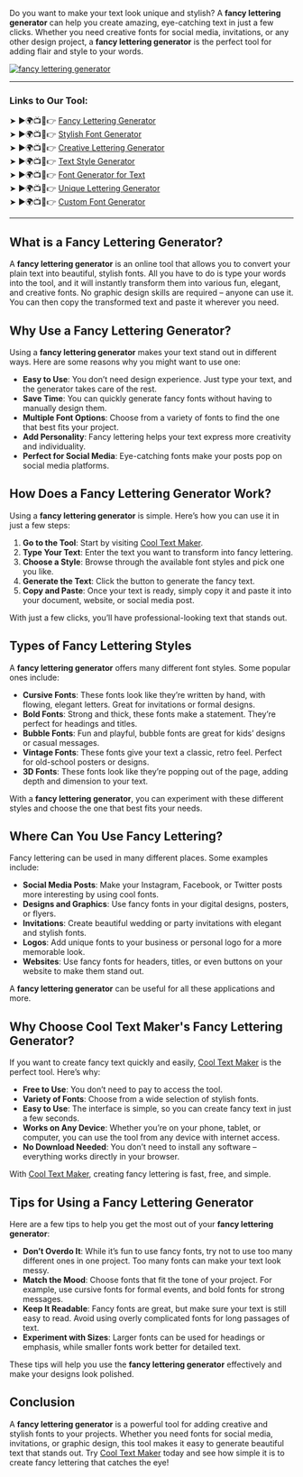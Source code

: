 Do you want to make your text look unique and stylish? A **fancy lettering generator** can help you create amazing, eye-catching text in just a few clicks. Whether you need creative fonts for social media, invitations, or any other design project, a **fancy lettering generator** is the perfect tool for adding flair and style to your words.

[![fancy lettering generator](https://blogger.googleusercontent.com/img/b/R29vZ2xl/AVvXsEgFPDhRwta1WDZ755-sUTnLu2NXl5oi_aDatNsM1PwcCQZHsvYzKxdH0X3K_Zozaka1osvZ2v5NC1CCtTSJKODzOralgGXBIoPjIkh3NSFAWU7zulucsteS144Q-ZbEb4FQRdMr2SrGz6VOy3HEl2yyS6m5xjjowb-TmBQpZYbS_PPaK7x7ucNzb2GZvCFr/w640-h476-rw/Cool%20Text%20Maker.webp)](https://www.cooltextmaker.com/)

---

### Links to Our Tool:  
➤ ►🌍📺📱👉 [Fancy Lettering Generator](https://www.cooltextmaker.com/)  
➤ ►🌍📺📱👉 [Stylish Font Generator](https://www.cooltextmaker.com/)  
➤ ►🌍📺📱👉 [Creative Lettering Generator](https://www.cooltextmaker.com/)  
➤ ►🌍📺📱👉 [Text Style Generator](https://www.cooltextmaker.com/)  
➤ ►🌍📺📱👉 [Font Generator for Text](https://www.cooltextmaker.com/)  
➤ ►🌍📺📱👉 [Unique Lettering Generator](https://www.cooltextmaker.com/)  
➤ ►🌍📺📱👉 [Custom Font Generator](https://www.cooltextmaker.com/)

---

## What is a Fancy Lettering Generator?

A **fancy lettering generator** is an online tool that allows you to convert your plain text into beautiful, stylish fonts. All you have to do is type your words into the tool, and it will instantly transform them into various fun, elegant, and creative fonts. No graphic design skills are required – anyone can use it. You can then copy the transformed text and paste it wherever you need.

## Why Use a Fancy Lettering Generator?

Using a **fancy lettering generator** makes your text stand out in different ways. Here are some reasons why you might want to use one:

- **Easy to Use**: You don’t need design experience. Just type your text, and the generator takes care of the rest.
- **Save Time**: You can quickly generate fancy fonts without having to manually design them.
- **Multiple Font Options**: Choose from a variety of fonts to find the one that best fits your project.
- **Add Personality**: Fancy lettering helps your text express more creativity and individuality.
- **Perfect for Social Media**: Eye-catching fonts make your posts pop on social media platforms.

## How Does a Fancy Lettering Generator Work?

Using a **fancy lettering generator** is simple. Here’s how you can use it in just a few steps:

1. **Go to the Tool**: Start by visiting [Cool Text Maker](https://www.cooltextmaker.com/).
2. **Type Your Text**: Enter the text you want to transform into fancy lettering.
3. **Choose a Style**: Browse through the available font styles and pick one you like.
4. **Generate the Text**: Click the button to generate the fancy text.
5. **Copy and Paste**: Once your text is ready, simply copy it and paste it into your document, website, or social media post.

With just a few clicks, you’ll have professional-looking text that stands out.

## Types of Fancy Lettering Styles

A **fancy lettering generator** offers many different font styles. Some popular ones include:

- **Cursive Fonts**: These fonts look like they’re written by hand, with flowing, elegant letters. Great for invitations or formal designs.
- **Bold Fonts**: Strong and thick, these fonts make a statement. They’re perfect for headings and titles.
- **Bubble Fonts**: Fun and playful, bubble fonts are great for kids’ designs or casual messages.
- **Vintage Fonts**: These fonts give your text a classic, retro feel. Perfect for old-school posters or designs.
- **3D Fonts**: These fonts look like they’re popping out of the page, adding depth and dimension to your text.

With a **fancy lettering generator**, you can experiment with these different styles and choose the one that best fits your needs.

## Where Can You Use Fancy Lettering?

Fancy lettering can be used in many different places. Some examples include:

- **Social Media Posts**: Make your Instagram, Facebook, or Twitter posts more interesting by using cool fonts.
- **Designs and Graphics**: Use fancy fonts in your digital designs, posters, or flyers.
- **Invitations**: Create beautiful wedding or party invitations with elegant and stylish fonts.
- **Logos**: Add unique fonts to your business or personal logo for a more memorable look.
- **Websites**: Use fancy fonts for headers, titles, or even buttons on your website to make them stand out.

A **fancy lettering generator** can be useful for all these applications and more.

## Why Choose Cool Text Maker's Fancy Lettering Generator?

If you want to create fancy text quickly and easily, [Cool Text Maker](https://www.cooltextmaker.com/) is the perfect tool. Here’s why:

- **Free to Use**: You don’t need to pay to access the tool.
- **Variety of Fonts**: Choose from a wide selection of stylish fonts.
- **Easy to Use**: The interface is simple, so you can create fancy text in just a few seconds.
- **Works on Any Device**: Whether you’re on your phone, tablet, or computer, you can use the tool from any device with internet access.
- **No Download Needed**: You don’t need to install any software – everything works directly in your browser.

With [Cool Text Maker](https://www.cooltextmaker.com/), creating fancy lettering is fast, free, and simple.

## Tips for Using a Fancy Lettering Generator

Here are a few tips to help you get the most out of your **fancy lettering generator**:

- **Don’t Overdo It**: While it’s fun to use fancy fonts, try not to use too many different ones in one project. Too many fonts can make your text look messy.
- **Match the Mood**: Choose fonts that fit the tone of your project. For example, use cursive fonts for formal events, and bold fonts for strong messages.
- **Keep It Readable**: Fancy fonts are great, but make sure your text is still easy to read. Avoid using overly complicated fonts for long passages of text.
- **Experiment with Sizes**: Larger fonts can be used for headings or emphasis, while smaller fonts work better for detailed text.

These tips will help you use the **fancy lettering generator** effectively and make your designs look polished.

## Conclusion

A **fancy lettering generator** is a powerful tool for adding creative and stylish fonts to your projects. Whether you need fonts for social media, invitations, or graphic design, this tool makes it easy to generate beautiful text that stands out. Try [Cool Text Maker](https://www.cooltextmaker.com/) today and see how simple it is to create fancy lettering that catches the eye!


